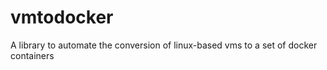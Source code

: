 vmtodocker
==========

A library to automate the conversion of linux-based vms to a set of docker containers
